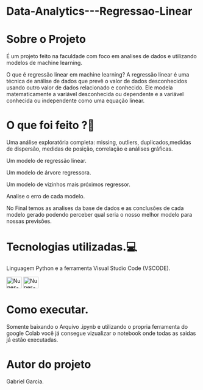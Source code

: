 # Data-Analytics---Regressao-Linear

# Sobre o Projeto 

É um projeto feito na faculdade com foco em analises de dados e utilizando modelos de machine learning.

O que é regressão linear em machine learning?
A regressão linear é uma técnica de análise de dados que prevê o valor de dados desconhecidos usando outro valor de dados relacionado e conhecido. Ele modela matematicamente a variável desconhecida ou dependente e a variável conhecida ou independente como uma equação linear.

# O que foi feito ?🤔

Uma análise exploratória completa: missing, outliers, duplicados,medidas de dispersão, medidas de posição, correlação e análises gráficas.<div>

Um modelo de regressão linear.

Um modelo de árvore regressora.

Um modelo de vizinhos mais próximos regressor.

Analise o erro de cada modelo.
  
  No Final temos as analises da base de dados e as conclusões de cada modelo gerado podendo perceber qual seria o nosso melhor modelo para nossas previsões.
  
  # Tecnologias utilizadas.💻
  
  Linguagem Python e a ferramenta Visual Studio Code (VSCODE).
  
<img align="center" alt="Nunes-python" height="30" width="40" src="https://cdn.jsdelivr.net/gh/devicons/devicon/icons/python/python-original.svg" />
  
<img align="center" alt="Nunes-python" height="30" width="40" src="https://cdn.jsdelivr.net/gh/devicons/devicon/icons/visualstudio/visualstudio-plain.svg" />
  
# Como executar.
  
Somente baixando o Arquivo .ipynb e utilizando o propria ferramenta do google Colab você já consegue vizualizar o notebook onde todas as saidas já estão executadas.
  
  # Autor do projeto
  
  Gabriel Garcia.
          
